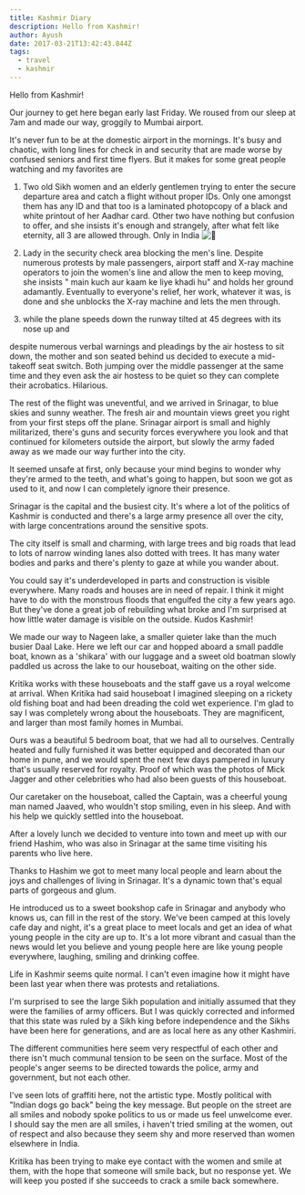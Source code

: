 ```yaml
---
title: Kashmir Diary
description: Hello from Kashmir!
author: Ayush
date: 2017-03-21T13:42:43.844Z
tags:
  - travel
  - kashmir
---
```

Hello from Kashmir!

Our journey to get here began early last Friday. We roused from our sleep at 7am and made our way, groggily to Mumbai airport.

It's never fun to be at the domestic airport in the mornings. It's busy and chaotic, with long lines for check in and security that are made worse by confused seniors and first time flyers. But it makes for some great people watching and my favorites are

1) [](<>)Two old Sikh women and an elderly gentlemen trying to enter the secure departure area and catch a flight without proper IDs. Only one amongst them has any ID and that too is a laminated photopcopy of a black and white printout of her Aadhar card. Other two have nothing but confusion to offer, and she insists it's enough and strangely, after what felt like eternity, all 3 are allowed through. Only in India ![🙂](https://static.xx.fbcdn.net/images/emoji.php/v9/t4c/1/16/1f642.png)

2) Lady in the security check area blocking the men's line. Despite numerous protests by male passengers, airport staff and X-ray machine operators to join the women's line and allow the men to keep moving, she insists " main kuch aur kaam ke liye khadi hu" and holds her ground adamantly. Eventually to everyone's relief, her work, whatever it was, is done and she unblocks the X-ray machine and lets the men through.

3) while the plane speeds down the runway tilted at 45 degrees with its nose up and

despite numerous verbal warnings and pleadings by the air hostess to sit down, the mother and son seated behind us decided to execute a mid-takeoff seat switch. Both jumping over the middle passenger at the same time and they even ask the air hostess to be quiet so they can complete their acrobatics. Hilarious.

The rest of the flight was uneventful, and we arrived in Srinagar, to blue skies and sunny weather. The fresh air and mountain views greet you right from your first steps off the plane. Srinagar airport is small and highly militarized, there's guns and security forces everywhere you look and that continued for kilometers outside the airport, but slowly the army faded away as we made our way further into the city.

It seemed unsafe at first, only because your mind begins to wonder why they're armed to the teeth, and what's going to happen, but soon we got as used to it, and now I can completely ignore their presence.

Srinagar is the capital and the busiest city. It's where a lot of the politics of Kashmir is conducted and there's a large army presence all over the city, with large concentrations around the sensitive spots.

The city itself is small and charming, with large trees and big roads that lead to lots of narrow winding lanes also dotted with trees. It has many water bodies and parks and there's plenty to gaze at while you wander about.

You could say it's underdeveloped in parts and construction is visible everywhere. Many roads and houses are in need of repair. I think it might have to do with the monstrous floods that engulfed the city a few years ago. But they've done a great job of rebuilding what broke and I'm surprised at how little water damage is visible on the outside. Kudos Kashmir!

We made our way to Nageen lake, a smaller quieter lake than the much busier Daal Lake. Here we left our car and hopped aboard a small paddle boat, known as a 'shikara' with our luggage and a sweet old boatman slowly paddled us across the lake to our houseboat, waiting on the other side.

Kritika works with these houseboats and the staff gave us a royal welcome at arrival. When Kritika had said houseboat I imagined sleeping on a rickety old fishing boat and had been dreading the cold wet experience. I'm glad to say I was completely wrong about the houseboats. They are magnificent, and larger than most family homes in Mumbai.

Ours was a beautiful 5 bedroom boat, that we had all to ourselves. Centrally heated and fully furnished it was better equipped and decorated than our home in pune, and we would spent the next few days pampered in luxury that's usually reserved for royalty. Proof of which was the photos of Mick Jagger and other celebrities who had also been guests of this houseboat.

Our caretaker on the houseboat, called the Captain, was a cheerful young man named Jaaved, who wouldn't stop smiling, even in his sleep. And with his help we quickly settled into the houseboat.

After a lovely lunch we decided to venture into town and meet up with our friend Hashim, who was also in Srinagar at the same time visiting his parents who live here.

Thanks to Hashim we got to meet many local people and learn about the joys and challenges of living in Srinagar. It's a dynamic town that's equal parts of gorgeous and glum.

He introduced us to a sweet bookshop cafe in Srinagar and anybody who knows us, can fill in the rest of the story. We've been camped at this lovely cafe day and night, it's a great place to meet locals and get an idea of what young people in the city are up to. It's a lot more vibrant and casual than the news would let you believe and young people here are like young people everywhere, laughing, smiling and drinking coffee.

Life in Kashmir seems quite normal. I can't even imagine how it might have been last year when there was protests and retaliations.

I'm surprised to see the large Sikh population and initially assumed that they were the families of army officers. But I was quickly corrected and informed that this state was ruled by a Sikh king before independence and the Sikhs have been here for generations, and are as local here as any other Kashmiri.

The different communities here seem very respectful of each other and there isn't much communal tension to be seen on the surface. Most of the people's anger seems to be directed towards the police, army and government, but not each other.

I've seen lots of graffiti here, not the artistic type. Mostly political with "Indian dogs go back" being the key message. But people on the street are all smiles and nobody spoke politics to us or made us feel unwelcome ever. I should say the men are all smiles, i haven't tried smiling at the women, out of respect and also because they seem shy and more reserved than women elsewhere in India.

Kritika has been trying to make eye contact with the women and smile at them, with the hope that someone will smile back, but no response yet. We will keep you posted if she succeeds to crack a smile back somewhere.